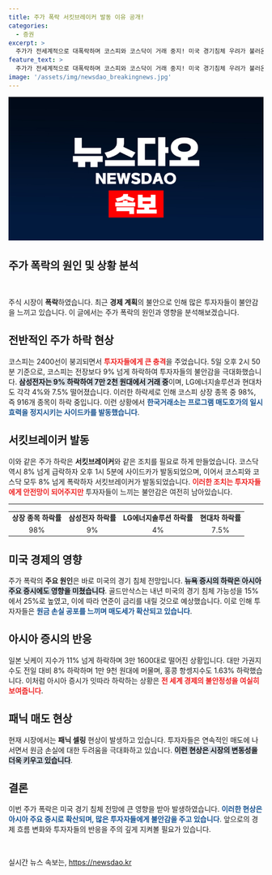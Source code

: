 ```yaml
---
title: 주가 폭락 서킷브레이커 발동 이유 공개!
categories:
  - 증권
excerpt: >
  주가가 전세계적으로 대폭락하며 코스피와 코스닥이 거래 중지! 미국 경기침체 우려가 불러온 패닉셀링, 과연 투자자들은 이 위기를 어떻게 극복할까?
feature_text: >
  주가가 전세계적으로 대폭락하며 코스피와 코스닥이 거래 중지! 미국 경기침체 우려가 불러온 패닉셀링, 과연 투자자들은 이 위기를 어떻게 극복할까?
image: '/assets/img/newsdao_breakingnews.jpg'
---
```


<p><img src="/assets/img/newsdao_breakingnews.jpg" alt="flaretime 속보" /></p>

<h2 data-ke-size="size26">주가 폭락의 원인 및 상황 분석</h2>

<p data-ke-size="size16">&nbsp;</p>

<p>주식 시장이 <strong>폭락</strong>하였습니다. 최근 <strong>경제 계획</strong>의 불안으로 인해 많은 투자자들이 불안감을 느끼고 있습니다. 이 글에서는 주가 폭락의 원인과 영향을 분석해보겠습니다.</p>

<h2 data-ke-size="size26">전반적인 주가 하락 현상</h2>

<p>코스피는 2400선이 붕괴되면서 <b><span style="color: #ee2323;">투자자들에게 큰 충격</span></b>을 주었습니다. 5일 오후 2시 50분 기준으로, 코스피는 전장보다 9% 넘게 하락하여 투자자들의 불안감을 극대화했습니다. <b><span style="background-color: #21538527;">삼성전자는 9% 하락하여 7만 2천 원대에서 거래 중</span></b>이며, LG에너지솔루션과 현대차도 각각 4%와 7.5% 떨어졌습니다. 이러한 하락세로 인해 코스피 상장 종목 중 98%, 즉 916개 종목이 하락 중입니다. 이런 상황에서 <b><span style="color: #1a5490;">한국거래소는 프로그램 매도호가의 일시 효력을 정지시키는 사이드카를 발동했습니다</span></b>.</p>

<h2 data-ke-size="size26">서킷브레이커 발동</h2>

<p>이와 같은 주가 하락은 <b>서킷브레이커</b>와 같은 조치를 필요로 하게 만들었습니다. 코스닥 역시 8% 넘게 급락하자 오후 1시 5분에 사이드카가 발동되었으며, 이어서 코스피와 코스닥 모두 8% 넘게 폭락하자 서킷브레이커가 발동되었습니다. <b><span style="color: #ee2323;">이러한 조치는 투자자들에게 안전망이 되어주지만</span></b> 투자자들이 느끼는 불안감은 여전히 남아있습니다.</p>

<hr />

<table style="width: 100%;">
    <tr>
        <td style="text-align: center; height: 17px;"><b>상장 종목 하락률</b></td>
        <td style="text-align: center; height: 17px;"><b>삼성전자 하락률</b></td>
        <td style="text-align: center; height: 17px;"><b>LG에너지솔루션 하락률</b></td>
        <td style="text-align: center; height: 17px;"><b>현대차 하락률</b></td>
    </tr>
    <tr>
        <td style="text-align: center; height: 17px;">98%</td>
        <td style="text-align: center; height: 17px;">9%</td>
        <td style="text-align: center; height: 17px;">4%</td>
        <td style="text-align: center; height: 17px;">7.5%</td>
    </tr>
</table>

<h2 data-ke-size="size26">미국 경제의 영향</h2>

<p>주가 폭락의 <strong>주요 원인</strong>은 바로 미국의 경기 침체 전망입니다. <b><span style="background-color: #21538527;">뉴욕 증시의 하락은 아시아 주요 증시에도 영향을 미쳤습니다</span></b>. 골드만삭스는 내년 미국의 경기 침체 가능성을 15%에서 25%로 높였고, 이에 따라 연준이 금리를 내릴 것으로 예상했습니다. 이로 인해 투자자들은 <b><span style="color: #1a5490;">원금 손실 공포를 느끼며 매도세가 확산되고 있습니다</span></b>.</p>

<h2 data-ke-size="size26">아시아 증시의 반응</h2>

<p>일본 닛케이 지수가 11% 넘게 하락하며 3만 1600대로 떨어진 상황입니다. 대만 가권지수도 전일 대비 8% 하락하며 1만 9천 원대에 머물며, 홍콩 항셍지수도 1.63% 하락했습니다. 이처럼 아시아 증시가 잇따라 하락하는 상황은 <b><span style="color: #ee2323;">전 세계 경제의 불안정성을 여실히 보여줍니다</span></b>.</p>

<h2 data-ke-size="size26">패닉 매도 현상</h2>

<p>현재 시장에서는 <b>패닉 셀링</b> 현상이 발생하고 있습니다. 투자자들은 연속적인 매도에 나서면서 원금 손실에 대한 두려움을 극대화하고 있습니다. <b><span style="background-color: #21538527;">이런 현상은 시장의 변동성을 더욱 키우고 있습니다</span></b>. </p>

<h2 data-ke-size="size26">결론</h2>

<p>이번 주가 폭락은 미국 경기 침체 전망에 큰 영향을 받아 발생하였습니다. <b><span style="color: #1a5490;">이러한 현상은 아시아 주요 증시로 확산되며, 많은 투자자들에게 불안감을 주고 있습니다</span></b>. 앞으로의 경제 흐름 변화와 투자자들의 반응을 주의 깊게 지켜볼 필요가 있습니다. </p>

<p data-ke-size="size16">&nbsp;</p>
실시간 뉴스 속보는, <a href="https://newsdao.kr" rel="dofollow">https://newsdao.kr</a>


